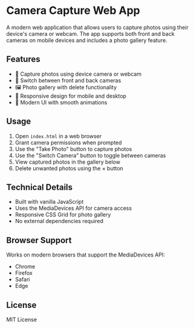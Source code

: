 # Camera Capture Web App

A modern web application that allows users to capture photos using their device's camera or webcam. The app supports both front and back cameras on mobile devices and includes a photo gallery feature.

## Features

- 📸 Capture photos using device camera or webcam
- 🔄 Switch between front and back cameras
- 🖼️ Photo gallery with delete functionality
- 📱 Responsive design for mobile and desktop
- 🎨 Modern UI with smooth animations

## Usage

1. Open `index.html` in a web browser
2. Grant camera permissions when prompted
3. Use the "Take Photo" button to capture photos
4. Use the "Switch Camera" button to toggle between cameras
5. View captured photos in the gallery below
6. Delete unwanted photos using the × button

## Technical Details

- Built with vanilla JavaScript
- Uses the MediaDevices API for camera access
- Responsive CSS Grid for photo gallery
- No external dependencies required

## Browser Support

Works on modern browsers that support the MediaDevices API:
- Chrome
- Firefox
- Safari
- Edge

## License

MIT License 